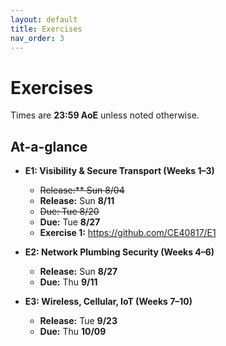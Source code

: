 ```yaml
---
layout: default
title: Exercises
nav_order: 3
---
```


# Exercises

Times are **23:59 AoE** unless noted otherwise.

## At-a-glance

- **E1: Visibility & Secure Transport (Weeks 1–3)**
  - ~~Release:** Sun 8/04~~
  - **Release:** Sun **8/11**
  - ~~Due: Tue 8/20~~
  - **Due:** Tue **8/27**
  - **Exercise 1:** <https://github.com/CE40817/E1>

- **E2: Network Plumbing Security (Weeks 4–6)**
  - **Release:** Sun **8/27**
  - **Due:** Thu **9/11**

- **E3: Wireless, Cellular, IoT (Weeks 7–10)**
  - **Release:** Tue **9/23**
  - **Due:** Thu **10/09**

<style>
/* Robust overline that survives theme resets */
.prev {
  position: relative;
  display: inline-block;
  padding-top: 0.15em;      /* room for the line */
}
.prev::before {
  content: "";
  position: absolute;
  left: 0; right: 0; top: 0;
  height: 2px;              /* adjust thickness if needed */
  background: currentColor; /* matches the text color */
}
</style>
